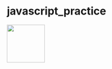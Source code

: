 # javascript_practice
<img src="https://cdn.dribbble.com/users/1127192/screenshots/3805025/js-day.gif" height=100 width=100>
